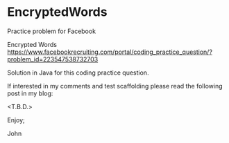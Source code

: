 # EncryptedWords
Practice problem for Facebook

Encrypted Words
https://www.facebookrecruiting.com/portal/coding_practice_question/?problem_id=223547538732703

Solution in Java for this coding practice question.

If interested in my comments and test scaffolding please read the following post in my blog:

<T.B.D.>

Enjoy;

John
